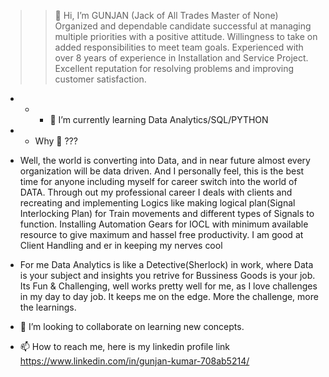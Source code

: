 >> 👋 Hi, 
>> I’m GUNJAN (Jack of All Trades Master of None)
>> Organized and dependable candidate successful at managing multiple priorities with a positive attitude. Willingness to take on added responsibilities to meet team goals.
Experienced with over 8 years of experience in Installation and Service Project. Excellent reputation for resolving problems and improving customer satisfaction.


- - - 🌱 I’m currently learning Data Analytics/SQL/PYTHON
- - Why 👀  ??? 
- Well, the world is converting into Data, and in near future almost every organization will be data driven. And I personally feel, this is the best time for anyone including myself for career switch into the world of DATA. Through out my professional career I  deals with clients and recreating and implementing Logics like making logical plan(Signal Interlocking Plan) for Train movements and different types of Signals to function. Installing Automation Gears for IOCL with minimum available resource to give maximum and hassel free productivity. I am good at Client Handling and er in keeping my nerves cool 
- For me Data Analytics is like a Detective(Sherlock) in work, where Data is your subject and insights you retrive for Bussiness Goods is your job. Its Fun & Challenging, well works pretty well for me, as I love challenges in my day to day job. It keeps me on the edge. More the challenge, more the learnings.

- 💞️ I’m looking to collaborate on learning new concepts.
- 📫 How to reach me, here is my linkedin profile link
https://www.linkedin.com/in/gunjan-kumar-708ab5214/

<!---
G-JK/G-JK is a ✨ special ✨ repository because its `README.md` (this file) appears on your GitHub profile.
You can click the Preview link to take a look at your changes.
--->

